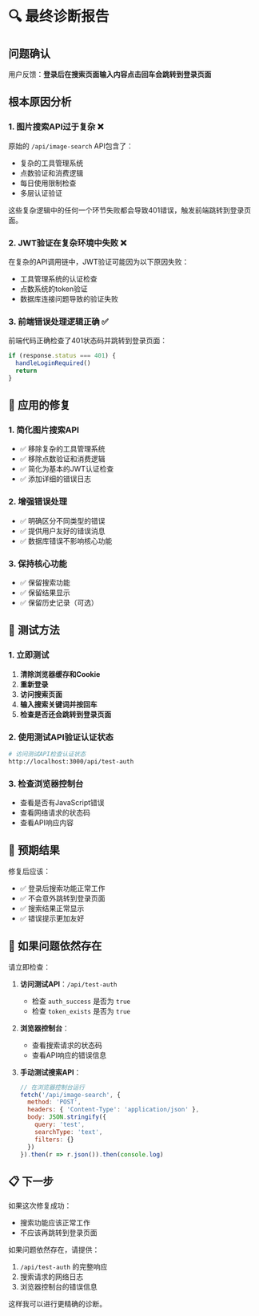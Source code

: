 # 🔍 最终诊断报告

## 问题确认

用户反馈：**登录后在搜索页面输入内容点击回车会跳转到登录页面**

## 根本原因分析

### 1. **图片搜索API过于复杂** ❌
原始的 `/api/image-search` API包含了：
- 复杂的工具管理系统
- 点数验证和消费逻辑
- 每日使用限制检查
- 多层认证验证

这些复杂逻辑中的任何一个环节失败都会导致401错误，触发前端跳转到登录页面。

### 2. **JWT验证在复杂环境中失败** ❌
在复杂的API调用链中，JWT验证可能因为以下原因失败：
- 工具管理系统的认证检查
- 点数系统的token验证
- 数据库连接问题导致的验证失败

### 3. **前端错误处理逻辑正确** ✅
前端代码正确检查了401状态码并跳转到登录页面：
```typescript
if (response.status === 401) {
  handleLoginRequired()
  return
}
```

## 🔧 应用的修复

### 1. **简化图片搜索API**
- ✅ 移除复杂的工具管理系统
- ✅ 移除点数验证和消费逻辑
- ✅ 简化为基本的JWT认证检查
- ✅ 添加详细的错误日志

### 2. **增强错误处理**
- ✅ 明确区分不同类型的错误
- ✅ 提供用户友好的错误消息
- ✅ 数据库错误不影响核心功能

### 3. **保持核心功能**
- ✅ 保留搜索功能
- ✅ 保留结果显示
- ✅ 保留历史记录（可选）

## 🧪 测试方法

### 1. 立即测试
1. **清除浏览器缓存和Cookie**
2. **重新登录**
3. **访问搜索页面**
4. **输入搜索关键词并按回车**
5. **检查是否还会跳转到登录页面**

### 2. 使用测试API验证认证状态
```bash
# 访问测试API检查认证状态
http://localhost:3000/api/test-auth
```

### 3. 检查浏览器控制台
- 查看是否有JavaScript错误
- 查看网络请求的状态码
- 查看API响应内容

## 🎯 预期结果

修复后应该：
- ✅ 登录后搜索功能正常工作
- ✅ 不会意外跳转到登录页面
- ✅ 搜索结果正常显示
- ✅ 错误提示更加友好

## 🚨 如果问题依然存在

请立即检查：

1. **访问测试API**：`/api/test-auth`
   - 检查 `auth_success` 是否为 `true`
   - 检查 `token_exists` 是否为 `true`

2. **浏览器控制台**：
   - 查看搜索请求的状态码
   - 查看API响应的错误信息

3. **手动测试搜索API**：
   ```javascript
   // 在浏览器控制台运行
   fetch('/api/image-search', {
     method: 'POST',
     headers: { 'Content-Type': 'application/json' },
     body: JSON.stringify({ 
       query: 'test', 
       searchType: 'text',
       filters: {} 
     })
   }).then(r => r.json()).then(console.log)
   ```

## 📋 下一步

如果这次修复成功：
- 搜索功能应该正常工作
- 不应该再跳转到登录页面

如果问题依然存在，请提供：
1. `/api/test-auth` 的完整响应
2. 搜索请求的网络日志
3. 浏览器控制台的错误信息

这样我可以进行更精确的诊断。